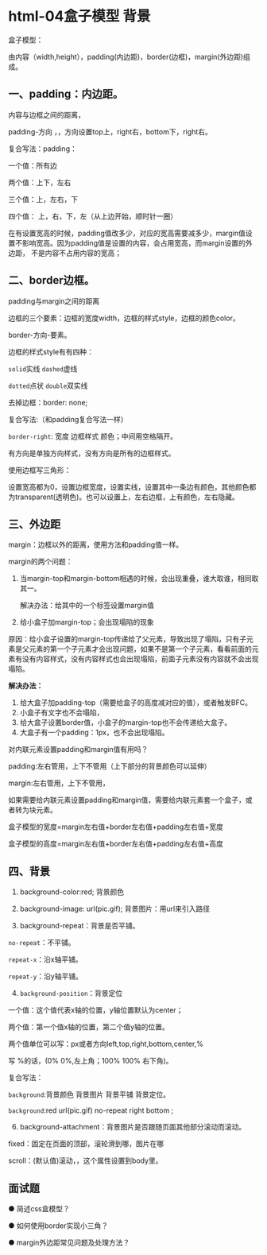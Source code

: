 # html-04盒子模型 背景
盒子模型：

由内容（width,height），padding(内边距)，border(边框)，margin(外边距)组成。


## 一、padding：内边距。
内容与边框之间的距离，

padding-方向 ，，方向设置top上，right右，bottom下，right右。

复合写法：padding：

一个值：所有边

两个值：上下，左右

三个值：上，左右，下

四个值： 上，右，下，左（从上边开始，顺时针一圈）

在有设置宽高的时候，padding值改多少，对应的宽高需要减多少，margin值设置不影响宽高。因为padding值是设置的内容，会占用宽高，而margin设置的外边距， 不是内容不占用内容的宽高；




## 二、border边框。
padding与margin之间的距离

边框的三个要素：边框的宽度width，边框的样式style，边框的颜色color。

border-方向-要素。


边框的样式style有有四种：

`solid`实线 `dashed`虚线

`dotted`点状 `double`双实线


去掉边框：border: none;

复合写法:（和padding复合写法一样）

`border-right`: 宽度 边框样式 颜色；中间用空格隔开。

有方向是单独方向样式，没有方向是所有的边框样式。

使用边框写三角形：

设置宽高都为0，设置边框宽度，设置实线，设置其中一条边有颜色，其他颜色都为transparent(透明色)。也可以设置上，左右边框，上有颜色，左右隐藏。




## 三、外边距
margin：边框以外的距离，使用方法和padding值一样。

margin的两个问题：
1. 当margin-top和margin-bottom相遇的时候，会出现重叠，谁大取谁，相同取其一。

    解决办法：给其中的一个标签设置margin值

2. 给小盒子加margin-top；会出现塌陷的现象

原因：给小盒子设置的margin-top传递给了父元素，导致出现了塌陷，只有子元素是父元素的第一个子元素才会出现问题，如果不是第一个子元素，看看前面的元素有没有内容样式，没有内容样式也会出现塌陷，前面子元素没有内容就不会出现塌陷。

**解决办法：**
1. 给大盒子加padding-top（需要给盒子的高度减对应的值），或者触发BFC。
2. 小盒子有文字也不会塌陷，
3. 给大盒子设置border值，小盒子的margin-top也不会传递给大盒子。
4. 大盒子有一个padding：1px，也不会出现塌陷。


对内联元素设置padding和margin值有用吗？

padding:左右管用，上下不管用（上下部分的背景颜色可以延伸）

margin:左右管用，上下不管用，

如果需要给内联元素设置padding和margin值，需要给内联元素套一个盒子，或者转为块元素。



盒子模型的宽度=margin左右值+border左右值+padding左右值+宽度

盒子模型的高度=margin左右值+border左右值+padding左右值+高度




## 四、背景
1. background-color:red; 背景颜色

2. background-image: url(pic.gif); 背景图片：用url来引入路径

3. background-repeat：背景是否平铺。

`no-repeat`：不平铺。

`repeat-x`：沿x轴平铺。

`repeat-y`：沿y轴平铺。

4. `background-position`：背景定位

一个值：这个值代表x轴的位置，y轴位置默认为center；

两个值：第一个值x轴的位置，第二个值y轴的位置。

两个值单位可以写：px或者方向left,top,right,bottom,center,%

写 %的话，(0% 0%,左上角；100% 100% 右下角)。

复合写法：

`background`:背景颜色 背景图片 背景平铺 背景定位。

`background`:red url(pic.gif) no-repeat right bottom ;


6. background-attachment：背景图片是否跟随页面其他部分滚动而滚动。

fixed：固定在页面的顶部，滚轮滑到哪，图片在哪

scroll：(默认值)滚动，，这个属性设置到body里。





## 面试题
● 简述css盒模型？

● 如何使用border实现小三角？

● margin外边距常见问题及处理方法？

